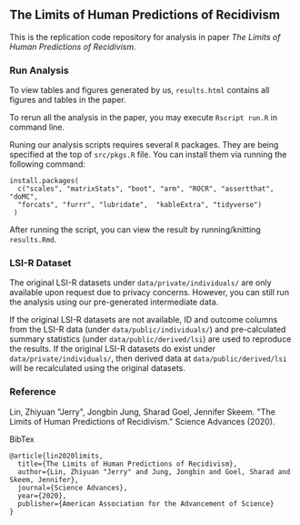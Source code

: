 ## The Limits of Human Predictions of Recidivism

This is the replication code repository for analysis in paper _The Limits of Human Predictions of Recidivism_.

### Run Analysis
To view tables and figures generated by us, `results.html` contains all figures and tables in the paper.

To rerun all the analysis in the paper, you may execute `Rscript run.R` in command line.

Runing our analysis scripts requires several `R` packages. They are being specified at the top of `src/pkgs.R` file.
You can install them via running the following command:
```
install.packages(
  c("scales", "matrixStats", "boot", "arm", "ROCR", "assertthat", "doMC", 
  "forcats", "furrr", "lubridate",  "kableExtra", "tidyverse")
 )
```

After running the script, you can view the result by running/knitting `results.Rmd`.

### LSI-R Dataset
The original LSI-R datasets under `data/private/individuals/` are only available upon request due to privacy concerns.
However, you can still run the analysis using our pre-generated intermediate data.

If the original LSI-R datasets are not available, ID and outcome columns from the LSI-R data (under `data/public/individuals/`) and pre-calculated summary statistics (under `data/public/derived/lsi`) are used to reproduce the results.
If the original LSI-R datasets do exist under `data/private/individuals/`, then derived data at `data/public/derived/lsi` will be recalculated using the original datasets.

### Reference
Lin, Zhiyuan "Jerry", Jongbin Jung, Sharad Goel, Jennifer Skeem. "The Limits of Human Predictions of Recidivism." Science Advances (2020).

BibTex
```
@article{lin2020limits,
  title={The Limits of Human Predictions of Recidivism},
  author={Lin, Zhiyuan "Jerry" and Jung, Jongbin and Goel, Sharad and Skeem, Jennifer},
  journal={Science Advances},
  year={2020},
  publisher={American Association for the Advancement of Science}
}
```
